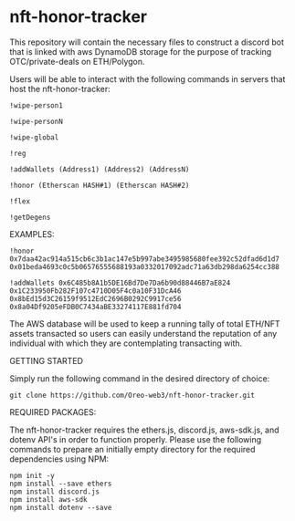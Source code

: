 # nft-honor-tracker
This repository will contain the necessary files to construct a discord bot that is linked with aws DynamoDB storage for the purpose of tracking OTC/private-deals on ETH/Polygon. 

Users will be able to interact with the following commands in servers that host the nft-honor-tracker: 

```
!wipe-person1
```
```
!wipe-personN
```
```
!wipe-global
```
```
!reg
```
```
!addWallets (Address1) (Address2) (AddressN)
```
```
!honor (Etherscan HASH#1) (Etherscan HASH#2)
```
```
!flex
```
```
!getDegens
```

EXAMPLES:

```
!honor 0x7daa42ac914a515cb6c3b1ac147e5b997abe3495985680fee392c52dfad6d1d7 0x01beda4693c0c5b06576555688193a0332017092adc71a63db298da6254cc388
```
```
!addWallets 0x6C485b8A1b5DE16Bd7De7Da6b90d88446B7aE824 0x1C233950Fb282F107c4710D05F4c0a10F31DcA46 0x8bEd15d3C26159f9512EdC2696B0292C9917ce56 0x8a04Df9205eFDB0C7434aBE33274117E881fd704
```
The AWS database will be used to keep a running tally of total ETH/NFT assets transacted so users can easily understand the reputation of any individual with which they are contemplating transacting with.

GETTING STARTED

Simply run the following command in the desired directory of choice:

```
git clone https://github.com/Oreo-web3/nft-honor-tracker.git
```

REQUIRED PACKAGES:

The nft-honor-tracker requires the ethers.js, discord.js, aws-sdk.js, and dotenv API's in order to function properly. Please use the following commands to prepare an initially empty directory for the required dependencies using NPM:

```
npm init -y
npm install --save ethers
npm install discord.js
npm install aws-sdk
npm install dotenv --save
```
